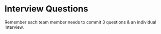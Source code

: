 # Interview Questions

Remember each team member needs to commit 3 questions & an individual interview.
